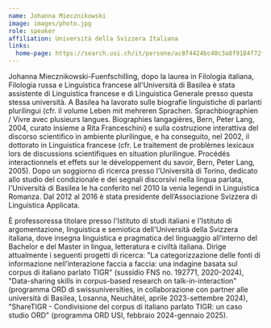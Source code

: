 ```yaml
---
name: Johanna Miecznikowski
image: images/photo.jpg
role: speaker
affiliation: Università della Svizzera Italiana
links:
  home-page: https://search.usi.ch/it/persone/ac8f4424bc40c3a8f9184f72ff606e46/miecznikowski-fuenfschilling-johanna
---
```


Johanna Miecznikowski-Fuenfschilling, dopo la laurea in Filologia italiana, Filologia russa e Linguistica francese all'Università di Basilea è stata assistente di Linguistica francese e di Linguistica Generale presso questa stessa università. A Basilea ha lavorato sulle biografie linguistiche di parlanti plurilingui (cfr. il volume Leben mit mehreren Sprachen. Sprachbiographien / Vivre avec plusieurs langues. Biographies langagières, Bern, Peter Lang, 2004, curato insieme a Rita Franceschini) e sulla costruzione interattiva del discorso scientifico in ambiente plurilingue, e ha conseguito, nel 2002, il dottorato in Linguistica francese (cfr. Le traitement de problèmes lexicaux lors de discussions scientifiques en situation plurilingue. Procédés interactionnels et effets sur le développement du savoir, Bern, Peter Lang, 2005). Dopo un soggiorno di ricerca presso l'Università di Torino, dedicato allo studio del condizionale e dei segnali discorsivi nella lingua parlata, l'Università di Basilea le ha conferito nel 2010 la venia legendi in Linguistica Romanza. Dal 2012 al 2016 è stata presidente dell’Associazione Svizzera di Linguistica Applicata.

È professoressa titolare presso l'Istituto di studi italiani e l'Istituto di argomentazione, linguistica e semiotica dell'Università della Svizzera italiana, dove insegna linguistica e pragmatica del linguaggio all’interno del Bachelor e del Master in lingua, letteratura e civiltà italiana. Dirige attualmente i seguenti progetti di ricerca: "La categorizzazione delle fonti di informazione nell’interazione faccia a faccia: una indagine basata sul corpus di italiano parlato TIGR" (sussidio FNS no. 192771, 2020-2024),  "Data-sharing skills in corpus-based research on talk-in-interaction" (programma ORD di swissuniversities, in collaborazione con partner alle università di Basilea, Losanna, Neuchâtel, aprile 2023-settembre 2024), "ShareTIGR - Condivisione del corpus di italiano parlato TIGR: un caso studio ORD" (programma ORD USI, febbraio 2024-gennaio 2025).